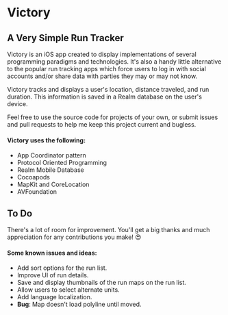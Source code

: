# Victory

## A Very Simple Run Tracker

Victory is an iOS app created to display implementations of several programming paradigms and technologies. It's also a handy little alternative to the popular run tracking apps which force users to log in with social accounts and/or share data with parties they may or may not know.

Victory tracks and displays a user's location, distance traveled, and run duration. This information is saved in a Realm database on the user's device.

Feel free to use the source code for projects of your own, or submit issues and pull requests to help me keep this project current and bugless.

#### Victory uses the following:

* App Coordinator pattern
* Protocol Oriented Programming
* Realm Mobile Database
* Cocoapods
* MapKit and CoreLocation
* AVFoundation

## To Do

There's a lot of room for improvement. You'll get a big thanks and much appreciation for any contributions you make! 😍

#### Some known issues and ideas:

* Add sort options for the run list.
* Improve UI of run details.
* Save and display thumbnails of the run maps on the run list.
* Allow users to select alternate units.
* Add language localization.
* **Bug**: Map doesn't load polyline until moved.